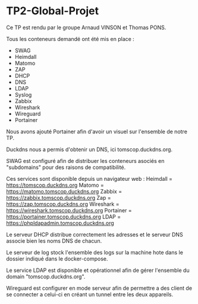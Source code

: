 # TP2-Global-Projet

Ce TP est rendu par le groupe Arnaud VINSON et Thomas PONS.

Tous les conteneurs demandé ont été mis en place :

- SWAG
- Heimdall
- Matomo
- ZAP
- DHCP
- DNS
- LDAP
- Syslog
- Zabbix
- Wireshark
- Wireguard
- Portainer

Nous avons ajouté Portainer afin d'avoir un visuel sur l'ensemble de notre TP.

Duckdns nous a permis d'obtenir un DNS, ici tomscop.duckdns.org.

SWAG est configuré afin de distribuer les conteneurs asociés en "subdomains" pour des raisons de compatibilité.

Ces services sont disponible depuis un navigateur web :
Heimdall  = https://tomscop.duckdns.org
Matomo    = https://matomo.tomscop.duckdns.org
Zabbix    = https://zabbix.tomscop.duckdns.org
Zap       = https://zap.tomscop.duckdns.org
Wireshark = https://wireshark.tomscop.duckdns.org
Portainer = https://portainer.tomscop.duckdns.org
LDAP      = https://phpldapadmin.tomscop.duckdns.org

Le serveur DHCP distribue correctement les adresses et le serveur DNS associe bien les noms DNS de chacun.

Le serveur de log stock l'ensemble des logs sur la machine hote dans le dossier indiqué dans le docker-compose.

Le service LDAP est disponible et opérationnel afin de gérer l'ensemble du domain "tomscop.duckdns.org".

Wireguard est configurer en mode serveur afin de permettre a des client de se connecter a celui-ci en créant un tunnel entre les deux appareils.


